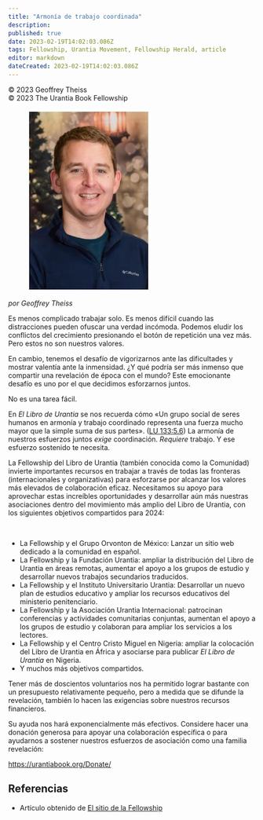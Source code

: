 ```yaml
---
title: "Armonía de trabajo coordinada"
description: 
published: true
date: 2023-02-19T14:02:03.086Z
tags: Fellowship, Urantia Movement, Fellowship Herald, article
editor: markdown
dateCreated: 2023-02-19T14:02:03.086Z
---
```


<p class="v-card v-sheet theme--light grey lighten-3 px-2">© 2023 Geoffrey Theiss<br>© 2023 The Urantia Book Fellowship</p>

<figure id="Figure_1" class="image urantiapedia image-style-align-left">
<img src="/image/article/Geoff_Theiss/42.jpg">
</figure>

_por Geoffrey Theiss_

Es menos complicado trabajar solo. Es menos difícil cuando las distracciones pueden ofuscar una verdad incómoda. Podemos eludir los conflictos del crecimiento presionando el botón de repetición una vez más. Pero estos no son nuestros valores. 

En cambio, tenemos el desafío de vigorizarnos ante las dificultades y mostrar valentía ante la inmensidad. ¿Y qué podría ser más inmenso que compartir una revelación de época con el mundo? Este emocionante desafío es uno por el que decidimos esforzarnos juntos.

No es una tarea fácil.

En _El Libro de Urantia_ se nos recuerda cómo «Un grupo social de seres humanos en armonía y trabajo coordinado representa una fuerza mucho mayor que la simple suma de sus partes». (<a id="a24_182"></a>[LU 133:5.6](/es/The_Urantia_Book/133#p5_6)) La armonía de nuestros esfuerzos juntos _exige_ coordinación. _Requiere_ trabajo. Y ese esfuerzo sostenido te necesita.

La Fellowship del Libro de Urantia (también conocida como la Comunidad) invierte importantes recursos en trabajar a través de todas las fronteras (internacionales y organizativas) para esforzarse por alcanzar los valores más elevados de colaboración eficaz. Necesitamos su apoyo para aprovechar estas increíbles oportunidades y desarrollar aún más nuestras asociaciones dentro del movimiento más amplio del Libro de Urantia, con los siguientes objetivos compartidos para 2024:

<br style="clear:both;"/>

- La Fellowship y el Grupo Orvonton de México: Lanzar un sitio web dedicado a la comunidad en español.
- La Fellowship y la Fundación Urantia: ampliar la distribución del Libro de Urantia en áreas remotas, aumentar el apoyo a los grupos de estudio y desarrollar nuevos trabajos secundarios traducidos.
- La Fellowship y el Instituto Universitario Urantia: Desarrollar un nuevo plan de estudios educativo y ampliar los recursos educativos del ministerio penitenciario.
- La Fellowship y la Asociación Urantia Internacional: patrocinan conferencias y actividades comunitarias conjuntas, aumentan el apoyo a los grupos de estudio y colaboran para ampliar los servicios a los lectores.
- La Fellowship y el Centro Cristo Miguel en Nigeria: ampliar la colocación del Libro de Urantia en África y asociarse para publicar _El Libro de Urantia_ en Nigeria.
- Y muchos más objetivos compartidos.

Tener más de doscientos voluntarios nos ha permitido lograr bastante con un presupuesto relativamente pequeño, pero a medida que se difunde la revelación, también lo hacen las exigencias sobre nuestros recursos financieros.

Su ayuda nos hará exponencialmente más efectivos. Considere hacer una donación generosa para apoyar una colaboración específica o para ayudarnos a sostener nuestros esfuerzos de asociación como una familia revelación:

https://urantiabook.org/Donate/

## Referencias

- Artículo obtenido de [El sitio de la Fellowship](https://urantia-book.org/archive/newsletters/herald/)